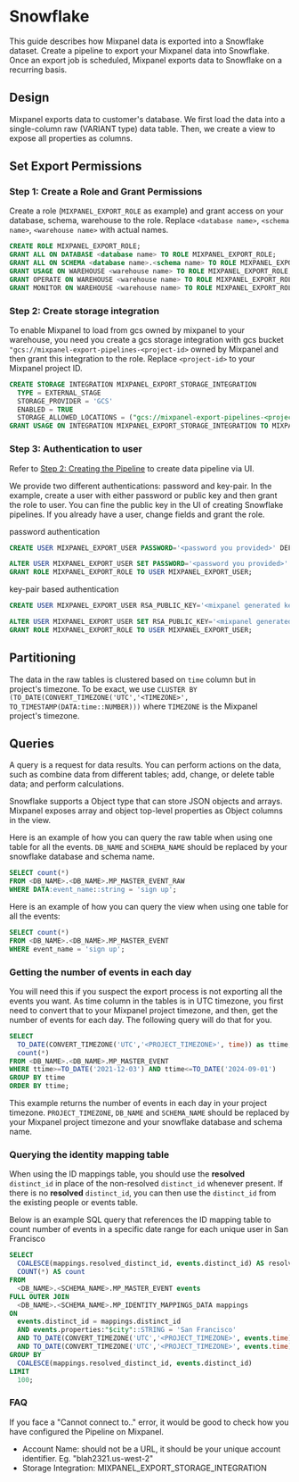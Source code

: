 # Snowflake

This guide describes how Mixpanel data is exported into a Snowflake dataset. Create a pipeline to export your Mixpanel data into Snowflake. Once an export job is scheduled, Mixpanel exports data to Snowflake on a recurring basis.

## Design

Mixpanel exports data to customer's database. We first load the data into a single-column raw (VARIANT type) data table. Then, we create a view to expose all properties as columns.

## Set Export Permissions

### Step 1: Create a Role and Grant Permissions

Create a role (`MIXPANEL_EXPORT_ROLE` as example) and grant access on your database, schema, warehouse to the role. Replace `<database name>`, `<schema name>`, `<warehouse name>` with actual names.

```sql
CREATE ROLE MIXPANEL_EXPORT_ROLE;
GRANT ALL ON DATABASE <database name> TO ROLE MIXPANEL_EXPORT_ROLE;
GRANT ALL ON SCHEMA <database name>.<schema name> TO ROLE MIXPANEL_EXPORT_ROLE;
GRANT USAGE ON WAREHOUSE <warehouse name> TO ROLE MIXPANEL_EXPORT_ROLE;
GRANT OPERATE ON WAREHOUSE <warehouse name> TO ROLE MIXPANEL_EXPORT_ROLE;
GRANT MONITOR ON WAREHOUSE <warehouse name> TO ROLE MIXPANEL_EXPORT_ROLE;
```

### Step 2: Create storage integration

To enable Mixpanel to load from gcs owned by mixpanel to your warehouse, you need you create a gcs storage integration with gcs bucket `"gcs://mixpanel-export-pipelines-<project-id>` owned by Mixpanel and then grant this integration to the role. Replace `<project-id>` to your Mixpanel project ID.

```sql
CREATE STORAGE INTEGRATION MIXPANEL_EXPORT_STORAGE_INTEGRATION
  TYPE = EXTERNAL_STAGE
  STORAGE_PROVIDER = 'GCS'
  ENABLED = TRUE
  STORAGE_ALLOWED_LOCATIONS = ("gcs://mixpanel-export-pipelines-<project-id>");
GRANT USAGE ON INTEGRATION MIXPANEL_EXPORT_STORAGE_INTEGRATION TO MIXPANEL_EXPORT_ROLE;
```

### Step 3: Authentication to user

Refer to [Step 2: Creating the Pipeline](/docs/data-pipelines/#step-2-creating-the-pipeline)
to create data pipeline via UI.

We provide two different authentications: password and key-pair. In the example, create a user with either password or public key and then grant the role to user. You can fine the public key in the UI of creating Snowflake pipelines.
If you already have a user, change fields and grant the role.

password authentication

```sql
CREATE USER MIXPANEL_EXPORT_USER PASSWORD='<password you provided>' DEFAULT_ROLE=MIXPANEL_EXPORT_ROLE;

ALTER USER MIXPANEL_EXPORT_USER SET PASSWORD='<password you provided>'
GRANT ROLE MIXPANEL_EXPORT_ROLE TO USER MIXPANEL_EXPORT_USER;
```

key-pair based authentication

```sql
CREATE USER MIXPANEL_EXPORT_USER RSA_PUBLIC_KEY='<mixpanel generated key>' DEFAULT_ROLE=MIXPANEL_EXPORT_ROLE;

ALTER USER MIXPANEL_EXPORT_USER SET RSA_PUBLIC_KEY='<mixpanel generated key>'
GRANT ROLE MIXPANEL_EXPORT_ROLE TO USER MIXPANEL_EXPORT_USER;
```

## Partitioning

The data in the raw tables is clustered based on `time` column but in project's timezone. To be exact, we use `CLUSTER BY (TO_DATE(CONVERT_TIMEZONE('UTC','<TIMEZONE>', TO_TIMESTAMP(DATA:time::NUMBER)))` where `TIMEZONE` is the Mixpanel project's timezone.

## Queries

A query is a request for data results. You can perform actions on the data, such as combine data from different tables; add, change, or delete table data; and perform calculations.

Snowflake supports a Object type that can store JSON objects and arrays. Mixpanel exposes array and object top-level properties as Object columns in the view.

Here is an example of how you can query the raw table when using one table for all the events. `DB_NAME` and `SCHEMA_NAME` should be replaced by your snowflake database and schema name.

```sql
SELECT count(*)
FROM <DB_NAME>.<DB_NAME>.MP_MASTER_EVENT_RAW
WHERE DATA:event_name::string = 'sign up';
```

Here is an example of how you can query the view when using one table for all the events:

```sql
SELECT count(*)
FROM <DB_NAME>.<DB_NAME>.MP_MASTER_EVENT
WHERE event_name = 'sign up';
```

### Getting the number of events in each day

You will need this if you suspect the export process is not exporting all the events you want. As time column in the tables is in UTC timezone, you first need to convert that to your Mixpanel project timezone, and then, get the number of events for each day. The following query will do that for you.

```sql
SELECT
  TO_DATE(CONVERT_TIMEZONE('UTC','<PROJECT_TIMEZONE>', time)) as ttime,
  count(*)
FROM <DB_NAME>.<DB_NAME>.MP_MASTER_EVENT
WHERE ttime>=TO_DATE('2021-12-03') AND ttime<=TO_DATE('2024-09-01')
GROUP BY ttime
ORDER BY ttime;
```

This example returns the number of events in each day in your project timezone. `PROJECT_TIMEZONE`, `DB_NAME` and `SCHEMA_NAME` should be replaced by your Mixpanel project timezone and your snowflake database and schema name.

### Querying the identity mapping table

When using the ID mappings table, you should use the **resolved** `distinct_id` in place of the non-resolved `distinct_id` whenever present. If there is no **resolved** `distinct_id`, you can then use the `distinct_id` from the existing people or events table.

Below is an example SQL query that references the ID mapping table to count number of events in a specific date range for each unique user in San Francisco

```sql
SELECT
  COALESCE(mappings.resolved_distinct_id, events.distinct_id) AS resolved_distinct_id,
  COUNT(*) AS count
FROM
  <DB_NAME>.<SCHEMA_NAME>.MP_MASTER_EVENT events
FULL OUTER JOIN
  <DB_NAME>.<SCHEMA_NAME>.MP_IDENTITY_MAPPINGS_DATA mappings
ON
  events.distinct_id = mappings.distinct_id
  AND events.properties:"$city"::STRING = 'San Francisco'
  AND TO_DATE(CONVERT_TIMEZONE('UTC','<PROJECT_TIMEZONE>', events.time)) >= TO_DATE('2020-04-01')
  AND TO_DATE(CONVERT_TIMEZONE('UTC','<PROJECT_TIMEZONE>', events.time)) <= TO_DATE('2024-09-01')
GROUP BY
  COALESCE(mappings.resolved_distinct_id, events.distinct_id)
LIMIT
  100;
```

### FAQ

If you face a "Cannot connect to.." error, it would be good to check how you have configured the Pipeline on Mixpanel. 
- Account Name: should not be a URL, it should be your unique account identifier. Eg. "blah2321.us-west-2"
- Storage Integration: MIXPANEL_EXPORT_STORAGE_INTEGRATION
